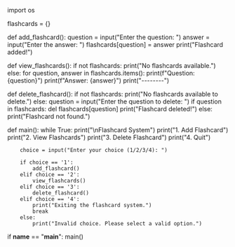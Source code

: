 import os

flashcards = {}

def add_flashcard():
    question = input("Enter the question: ")
    answer = input("Enter the answer: ")
    flashcards[question] = answer
    print("Flashcard added!")

def view_flashcards():
    if not flashcards:
        print("No flashcards available.")
    else:
        for question, answer in flashcards.items():
            print(f"Question: {question}")
            print(f"Answer: {answer}")
            print("--------")

def delete_flashcard():
    if not flashcards:
        print("No flashcards available to delete.")
    else:
        question = input("Enter the question to delete: ")
        if question in flashcards:
            del flashcards[question]
            print("Flashcard deleted!")
        else:
            print("Flashcard not found.")

def main():
    while True:
        print("\nFlashcard System")
        print("1. Add Flashcard")
        print("2. View Flashcards")
        print("3. Delete Flashcard")
        print("4. Quit")

        choice = input("Enter your choice (1/2/3/4): ")
        
        if choice == '1':
            add_flashcard()
        elif choice == '2':
            view_flashcards()
        elif choice == '3':
            delete_flashcard()
        elif choice == '4':
            print("Exiting the flashcard system.")
            break
        else:
            print("Invalid choice. Please select a valid option.")

if __name__ == "__main__":
    main()
